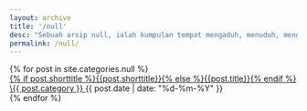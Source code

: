 ```yaml
---
layout: archive
title: '/null'
desc: "Sebuah arsip null, ialah kumpulan tempat mengaduh, menuduh, mengeluh atau sedikit banyak sebaliknya dari yang menjadi kebenaran."
permalink: /null/
---
```


<section class="site-archive">
  <div class="home-group">
    {% for post in site.categories.null %}
      <div class="archive-list">
        <div class="archive-title">
          <a href="{{ post.url }}">
          {% if post.shorttitle %}{{post.shorttitle}}{% else %}{{post.title}}{% endif %}
          </a>
        </div>
        <div class="archive-date"><a href="/{{ post.category }}">\{{ post.category }} </a> {{ post.date | date: "%d-%m-%Y" }}</div>
      </div>
    {% endfor %}
  </div>
</section>
